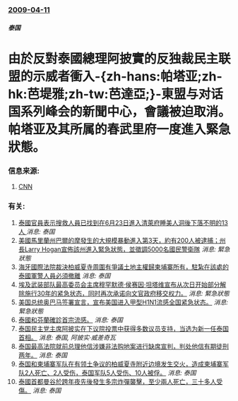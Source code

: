 ### [2009-04-11](/news/2009/04/11/index.md)

##### 泰国
#  由於反對泰國總理阿披實的反独裁民主联盟的示威者衝入-{zh-hans:帕塔亚;zh-hk:芭堤雅;zh-tw:芭達亞;}-東盟与对话国系列峰会的新聞中心，會議被迫取消。帕塔亚及其所属的春武里府一度進入緊急狀態。




### 信息来源:

1. [CNN](http://edition.cnn.com/2009/WORLD/asiapcf/04/11/thailand.protests.summit/)

### 有关:

1. [泰國官員表示搜救人員已找到在6月23日進入清萊府睡美人洞後下落不明的13人 ](/zh/news/2018/07/2/泰國官員表示搜救人員已找到在6月23日進入清萊府睡美人洞後下落不明的13人.md) _消息: 泰国_
2. [美國馬里蘭州巴爾的摩發生的大規模暴動進入第3天，約有200人被逮捕；州長Larry Hogan宣佈該州進入緊急狀態，並徵調5000名國民警衛隊](/zh/news/2015/04/28/美國馬里蘭州巴爾的摩發生的大規模暴動進入第3天-約有200人被逮捕-州長Larry-Hogan宣佈該州進入緊急狀態-並徵.md) _消息: 緊急狀態_
3. [ 海牙國際法院裁決柏威夏寺周圍有爭議土地主權歸柬埔寨所有，駐紮在該處的泰國軍警人員必須撤離](/zh/news/2013/11/11/海牙國際法院裁決柏威夏寺周圍有爭議土地主權歸柬埔寨所有-駐紮在該處的泰國軍警人員必須撤離.md) _消息: 泰国_
4. [ 埃及武装部队最高委员会主席穆罕默德·侯赛因·坦塔维宣布从次日开始部分解除施行30年的紧急状态，同时再次承诺向文官政府移交权力。](/zh/news/2012/01/24/埃及武装部队最高委员会主席穆罕默德-侯赛因-坦塔维宣布从次日开始部分解除施行30年的紧急状态-同时再次承诺向文官政府移.md) _消息: 緊急狀態_
5. [ 美国总统奥巴马签署宣言，宣布美国进入甲型H1N1流感全国紧急状态。](/zh/news/2009/10/23/美国总统奥巴马签署宣言-宣布美国进入甲型H1N1流感全国紧急状态.md) _消息: 緊急狀態_
6. [泰國和芬蘭確診首宗流感。](/zh/news/2009/05/12/泰國和芬蘭確診首宗流感.md) _消息: 泰国_
7. [泰国民主党主席阿披实在下议院投票中获得多数议员支持，当选为新一任泰国首相。](/zh/news/2008/12/15/泰国民主党主席阿披实在下议院投票中获得多数议员支持-当选为新一任泰国首相.md) _消息: 泰国, 阿披实·威差奇瓦_
8. [泰国最高法院就前总理他信涉嫌非法购地案进行缺席宣判，判处他信有期徒刑两年。](/zh/news/2008/10/21/泰国最高法院就前总理他信涉嫌非法购地案进行缺席宣判-判处他信有期徒刑两年.md) _消息: 泰国_
9. [泰国和柬埔寨军队在有领土争议的柏威夏寺附近边境发生交火，造成柬埔寨军队2人死亡、2人受伤，泰国军队5人受伤、10人被俘。](/zh/news/2008/10/15/泰国和柬埔寨军队在有领土争议的柏威夏寺附近边境发生交火-造成柬埔寨军队2人死亡-2人受伤-泰国军队5人受伤-10人被俘.md) _消息: 泰国_
10. [泰國首都曼谷於跨年夜先後發生多宗炸彈襲擊，至少兩人死亡，三十多人受傷。](/zh/news/2006/12/31/泰國首都曼谷於跨年夜先後發生多宗炸彈襲擊-至少兩人死亡-三十多人受傷.md) _消息: 泰国_
